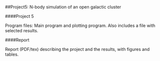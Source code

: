 ##Project5: N-body simulation of an open galactic cluster

####Project 5

Program files: Main program and plotting program. Also includes a file with selected results.

####Report

Report (PDF/tex) describing the project and the results, with figures and tables.
